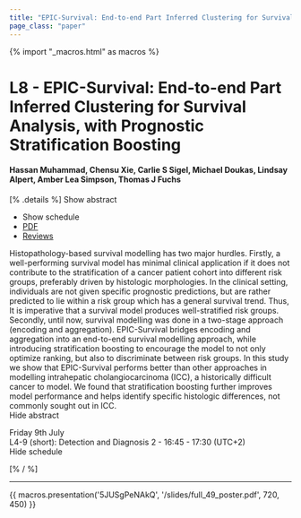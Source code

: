 ```yaml
---
title: "EPIC-Survival: End-to-end Part Inferred Clustering for Survival Analysis, with Prognostic Stratification Boosting"
page_class: "paper"
---
```


{% import "_macros.html" as macros %}

# L8 - EPIC-Survival: End-to-end Part Inferred Clustering for Survival Analysis, with Prognostic Stratification Boosting

#### Hassan Muhammad, Chensu Xie, Carlie S Sigel, Michael Doukas, Lindsay Alpert, Amber Lea Simpson, Thomas J Fuchs

[% .details %]
<a class="toggle_visibility" data-selector=".abstract" data-level="3">Show abstract</a>
- <a class="toggle_visibility" data-selector=".schedule" data-level="3">Show schedule</a>
- <a href="/proceedings/muhammad21.pdf">PDF</a>
- <a href="https://openreview.net/forum?id=JSSwHS_GU63">Reviews</a>

<p>
    <span class="abstract">
        Histopathology-based survival modelling has two major hurdles. Firstly, a well-performing survival model has minimal clinical application if it does not contribute to the stratification of a cancer patient cohort into different risk groups, preferably driven by histologic morphologies. In the clinical setting, individuals are not given specific prognostic predictions, but are rather predicted to lie within a risk group which has a general survival trend. Thus, It is imperative that a survival model produces well-stratified risk groups. Secondly, until now, survival modelling was done in a two-stage approach (encoding and aggregation). EPIC-Survival bridges encoding and aggregation into an end-to-end survival modelling approach, while introducing stratification boosting to encourage the model to not only optimize ranking, but also to discriminate between risk groups. In this study we show that EPIC-Survival performs better than other approaches in modelling intrahepatic cholangiocarcinoma (ICC), a historically difficult cancer to model. We found that stratification boosting further improves model performance and helps identify specific histologic differences, not commonly sought out in ICC.
        <br>
        <span class="actions"><a class="toggle_visibility" data-level="2">Hide abstract</a></span>
    </span>
</p>

<p>
    <span class="schedule">
         Friday 9th July<br>L4-9 (short): Detection and Diagnosis 2 - 16:45 - 17:30 (UTC+2)
        <br>
        <span class="actions"><a class="toggle_visibility" data-level="2">Hide schedule</a></span>
    </span>
</p>

[% / %]


---

{{ macros.presentation('5JUSgPeNAkQ', '/slides/full_49_poster.pdf', 720, 450) }}
